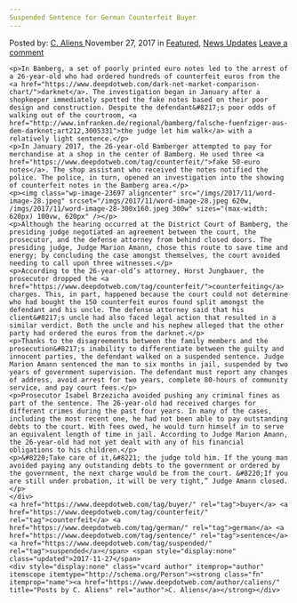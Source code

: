 ```yaml
---
Suspended Sentence for German Counterfeit Buyer
---
```

<article class="post-listing post-23692 post type-post status-publish format-standard has-post-thumbnail hentry  tag-buyer tag-counterfeit tag-german tag-sentence tag-suspended">
    <div class="post-inner">
        <span>Posted by: <a href="https://www.deepdotweb.com/author/caliens/" title="">C. Aliens </a></span>
    <span>November 27, 2017</span>
    <span>in <a href="https://www.deepdotweb.com/category/deepdot-news/" rel="category tag">Featured</a>, <a href="https://www.deepdotweb.com/category/news-updates/" rel="category tag">News Updates</a></span>
    <span><a href="https://www.deepdotweb.com/2017/11/27/suspended-sentence-german-counterfeit-buyer/#respond">Leave a comment</a></span>
    </p>
    <div class="clear"></div>
    
    <p>In Bamberg, a set of poorly printed euro notes led to the arrest of a 26-year-old who had ordered hundreds of counterfeit euros from the <a href="https://www.deepdotweb.com/dark-net-market-comparison-chart/">darknet</a>. The investigation began in January after a shopkeeper immediately spotted the fake notes based on their poor design and construction. Despite the defendant&#8217;s poor odds of walking out of the courtroom, <a href="http://www.infranken.de/regional/bamberg/falsche-fuenfziger-aus-dem-darknet;art212,3005331">the judge let him walk</a> with a relatively light sentence.</p>
    <p>In January 2017, the 26-year-old Bamberger attempted to pay for merchandise at a shop in the center of Bamberg. He used three <a href="https://www.deepdotweb.com/tag/counterfeit/">fake 50-euro notes</a>. The shop assistant who received the notes notified the police. The police, in turn, opened an investigation into the showing of counterfeit notes in the Bamberg area.</p>
    <p><img class="wp-image-23697 aligncenter" src="/imgs/2017/11/word-image-28.jpeg" srcset="/imgs/2017/11/word-image-28.jpeg 620w, /imgs/2017/11/word-image-28-300x160.jpeg 300w" sizes="(max-width: 620px) 100vw, 620px" /></p>
    <p>Although the hearing occurred at the District Court of Bamberg, the presiding judge negotiated an agreement between the court, the prosecutor, and the defense attorney from behind closed doors. The presiding judge, Judge Marion Amann, chose this route to save time and energy; by concluding the case amongst themselves, the court avoided needing to call upon three witnesses.</p>
    <p>According to the 26-year-old’s attorney, Horst Jungbauer, the prosecutor dropped the <a href="https://www.deepdotweb.com/tag/counterfeit/">counterfeiting</a> charges. This, in part, happened because the court could not determine who had bought the 150 counterfeit euros found split amongst the defendant and his uncle. The defense attorney said that his client&#8217;s uncle had also faced legal action that resulted in a similar verdict. Both the uncle and his nephew alleged that the other party had ordered the euros from the darknet.</p>
    <p>Thanks to the disagreements between the family members and the prosecution&#8217;s inability to differentiate between the guilty and innocent parties, the defendant walked on a suspended sentence. Judge Marion Amann sentenced the man to six months in jail, suspended by two years of government supervision. The defendant must report any changes of address, avoid arrest for two years, complete 80-hours of community service, and pay court fees.</p>
    <p>Prosecutor Isabel Brzezicha avoided pushing any criminal fines as part of the sentence. The 26-year-old had received charges for different crimes during the past four years. In many of the cases, including the most recent one, he had not been able to pay outstanding debts to the court. With fees owed, he would turn himself in to serve an equivalent length of time in jail. According to Judge Marion Amann, the 26-year-old had not yet dealt with any of his financial obligations to his children.</p>
    <p>&#8220;Take care of it,&#8221; the judge told him. If the young man avoided paying any outstanding debts to the government or ordered by the government, the next charge would be from the court. &#8220;If you are still under probation, it will be very tight,” Judge Amann closed.</p>
    </div>
    <a href="https://www.deepdotweb.com/tag/buyer/" rel="tag">buyer</a> <a href="https://www.deepdotweb.com/tag/counterfeit/" rel="tag">counterfeit</a> <a href="https://www.deepdotweb.com/tag/german/" rel="tag">german</a> <a href="https://www.deepdotweb.com/tag/sentence/" rel="tag">sentence</a> <a href="https://www.deepdotweb.com/tag/suspended/" rel="tag">suspended</a></span> <span style="display:none" class="updated">2017-11-27</span>
    <div style="display:none" class="vcard author" itemprop="author" itemscope itemtype="http://schema.org/Person"><strong class="fn" itemprop="name"><a href="https://www.deepdotweb.com/author/caliens/" title="Posts by C. Aliens" rel="author">C. Aliens</a></strong></div>
    
